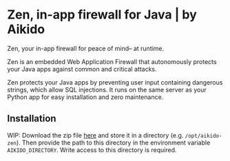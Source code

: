 # Zen, in-app firewall for Java | by Aikido
Zen, your in-app firewall for peace of mind– at runtime.

Zen is an embedded Web Application Firewall that autonomously protects your Java apps against common and critical attacks.

Zen protects your Java apps by preventing user input containing dangerous strings, which allow SQL injections. It runs on the same server as your Python app for easy installation and zero maintenance.

## Installation
WIP: Download the zip file [here]() and store it in a directory (e.g. `/opt/aikido-zen`).
Then provide the path to this directory in the environment variable `AIKIDO_DIRECTORY`.
Write access to this directory is required.